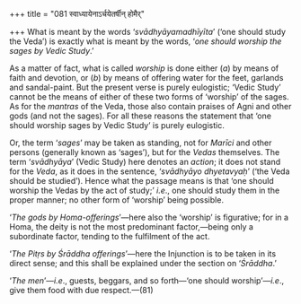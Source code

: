 +++
title = "081 स्वाध्यायेनाऽर्चयेतर्षीन् होमैर्"

+++
What is meant by the words ‘*svādhyāyamadhīyīta*’ (‘one should study the
Veda’) is exactly what is meant by the words, ‘*one should worship the
sages by Vedic Study*.’

As a matter of fact, what is called *worship* is done either (*a*) by
means of faith and devotion, or (*b*) by means of offering water for the
feet, garlands and sandal-paint. But the present verse is purely
eulogistic; ‘Vedic Study’ cannot be the means of either of these two
forms of ‘worship’ of the sages. As for the *mantras* of the Veda, those
also contain praises of Agni and other gods (and not the sages). For all
these reasons the statement that ‘one should worship sages by Vedic
Study’ is purely eulogistic.

Or, the term ‘*sages*’ may be taken as standing, not for *Marīci* and
other persons (generally known as ‘sages’), but for the *Vedas*
themselves. The term ‘*svādhyāya*’ (Vedic Study) here denotes an
*action*; it does not stand for the *Veda*, as it does in the sentence,
‘*svādhyāyo* *dhyetavyaḥ*’ (‘the Veda should be studied’). Hence what
the passage means is that ‘one should worship the Vedas by the act of
study;’ *i.e*., one should study them in the proper manner; no other
form of ‘worship’ being possible.

‘*The gods by Homa-offerings*’—here also the ‘worship’ is figurative;
for in a Homa, the deity is not the most predominant factor,—being only
a subordinate factor, tending to the fulfilment of the act.

‘*The Pitṛs by Śrāddha offerings*’—here the Injunction is to be taken in
its direct sense; and this shall be explained under the section on
‘*Śrāddha*.’

‘*The men*’—*i.e*., guests, beggars, and so forth—‘one should
worship’—*i.e*., give them food with due respect.—(81)


